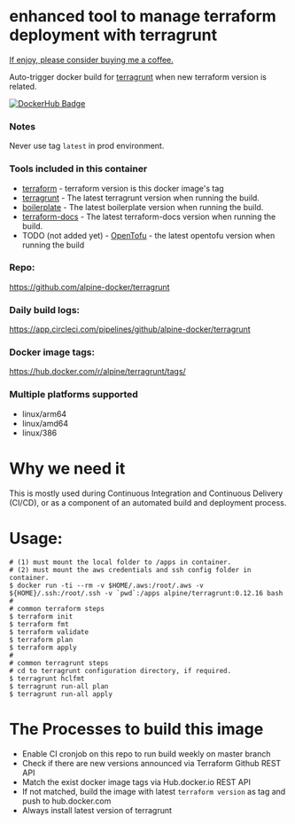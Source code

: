 # enhanced tool to manage terraform deployment with terragrunt

[If enjoy, please consider buying me a coffee.](https://www.buymeacoffee.com/ozbillwang)

Auto-trigger docker build for [terragrunt](https://github.com/gruntwork-io/terragrunt) when new terraform version is related.

[![DockerHub Badge](http://dockeri.co/image/alpine/terragrunt)](https://hub.docker.com/r/alpine/terragrunt/)

### Notes

Never use tag `latest` in prod environment. 

### Tools included in this container

* [terraform](https://terraform.io) - terraform version is this docker image's tag
* [terragrunt](https://github.com/gruntwork-io/terragrunt) - The latest terragrunt version when running the build.
* [boilerplate](https://github.com/gruntwork-io/boilerplate) - The latest boilerplate version when running the build.
* [terraform-docs](https://github.com/terraform-docs/terraform-docs) - The latest terraform-docs version when running the build.
* TODO (not added yet) - [OpenTofu](https://opentofu.org/docs/intro/install/) - the latest opentofu version when running the build
  
### Repo:

https://github.com/alpine-docker/terragrunt

### Daily build logs:

https://app.circleci.com/pipelines/github/alpine-docker/terragrunt

### Docker image tags:

https://hub.docker.com/r/alpine/terragrunt/tags/

### Multiple platforms supported

* linux/arm64
* linux/amd64
* linux/386

# Why we need it

This is mostly used during Continuous Integration and Continuous Delivery (CI/CD), or as a component of an automated build and deployment process.

# Usage:

    # (1) must mount the local folder to /apps in container.
    # (2) must mount the aws credentials and ssh config folder in container.
    $ docker run -ti --rm -v $HOME/.aws:/root/.aws -v ${HOME}/.ssh:/root/.ssh -v `pwd`:/apps alpine/terragrunt:0.12.16 bash
    #
    # common terraform steps
    $ terraform init
    $ terraform fmt
    $ terraform validate
    $ terraform plan
    $ terraform apply
    #
    # common terragrunt steps
    # cd to terragrunt configuration directory, if required.
    $ terragrunt hclfmt
    $ terragrunt run-all plan
    $ terragrunt run-all apply

# The Processes to build this image

* Enable CI cronjob on this repo to run build weekly on master branch
* Check if there are new versions announced via Terraform Github REST API
* Match the exist docker image tags via Hub.docker.io REST API
* If not matched, build the image with latest `terraform version` as tag and push to hub.docker.com
* Always install latest version of terragrunt

